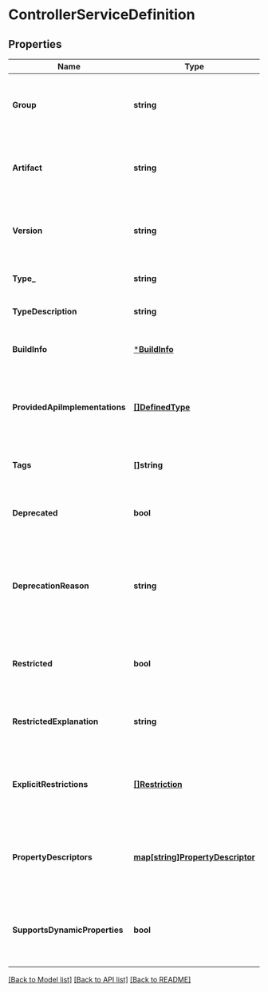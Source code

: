 # ControllerServiceDefinition

## Properties
Name | Type | Description | Notes
------------ | ------------- | ------------- | -------------
**Group** | **string** | The group name of the bundle that provides the referenced type. | [optional] [default to null]
**Artifact** | **string** | The artifact name of the bundle that provides the referenced type. | [optional] [default to null]
**Version** | **string** | The version of the bundle that provides the referenced type. | [optional] [default to null]
**Type_** | **string** | The fully-qualified class type | [default to null]
**TypeDescription** | **string** | The description of the type. | [optional] [default to null]
**BuildInfo** | [***BuildInfo**](BuildInfo.md) | The build metadata for this component | [optional] [default to null]
**ProvidedApiImplementations** | [**[]DefinedType**](DefinedType.md) | If this type represents a provider for an interface, this lists the APIs it implements | [optional] [default to null]
**Tags** | **[]string** | The tags associated with this type | [optional] [default to null]
**Deprecated** | **bool** | Whether or not the component has been deprecated | [optional] [default to null]
**DeprecationReason** | **string** | If this component has been deprecated, this optional field can be used to provide an explanation | [optional] [default to null]
**Restricted** | **bool** | Whether or not the component has a general restriction | [optional] [default to null]
**RestrictedExplanation** | **string** | An optional description of the general restriction | [optional] [default to null]
**ExplicitRestrictions** | [**[]Restriction**](Restriction.md) | Explicit restrictions that indicate a require permission to use the component | [optional] [default to null]
**PropertyDescriptors** | [**map[string]PropertyDescriptor**](PropertyDescriptor.md) | Descriptions of configuration properties applicable to this component. | [optional] [default to null]
**SupportsDynamicProperties** | **bool** | Whether or not this component makes use of dynamic (user-set) properties. | [optional] [default to null]

[[Back to Model list]](../README.md#documentation-for-models) [[Back to API list]](../README.md#documentation-for-api-endpoints) [[Back to README]](../README.md)


